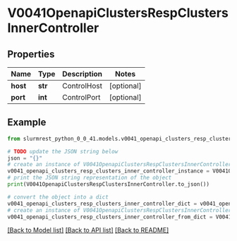 # V0041OpenapiClustersRespClustersInnerController


## Properties

Name | Type | Description | Notes
------------ | ------------- | ------------- | -------------
**host** | **str** | ControlHost | [optional] 
**port** | **int** | ControlPort | [optional] 

## Example

```python
from slurmrest_python_0_0_41.models.v0041_openapi_clusters_resp_clusters_inner_controller import V0041OpenapiClustersRespClustersInnerController

# TODO update the JSON string below
json = "{}"
# create an instance of V0041OpenapiClustersRespClustersInnerController from a JSON string
v0041_openapi_clusters_resp_clusters_inner_controller_instance = V0041OpenapiClustersRespClustersInnerController.from_json(json)
# print the JSON string representation of the object
print(V0041OpenapiClustersRespClustersInnerController.to_json())

# convert the object into a dict
v0041_openapi_clusters_resp_clusters_inner_controller_dict = v0041_openapi_clusters_resp_clusters_inner_controller_instance.to_dict()
# create an instance of V0041OpenapiClustersRespClustersInnerController from a dict
v0041_openapi_clusters_resp_clusters_inner_controller_from_dict = V0041OpenapiClustersRespClustersInnerController.from_dict(v0041_openapi_clusters_resp_clusters_inner_controller_dict)
```
[[Back to Model list]](../README.md#documentation-for-models) [[Back to API list]](../README.md#documentation-for-api-endpoints) [[Back to README]](../README.md)


